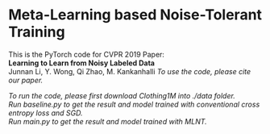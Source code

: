 # Meta-Learning based Noise-Tolerant Training

This is the PyTorch code for CVPR 2019 Paper:\
**Learning to Learn from Noisy Labeled Data**\
Junnan Li, Y. Wong, Qi Zhao, M. Kankanhalli 
<i>To use the code, please cite our paper.<i>

To run the code, please first download Clothing1M into ./data folder. \
Run baseline.py to get the result and model trained with conventional cross entropy loss and SGD.\
Run main.py to get the result and model trained with MLNT.
